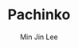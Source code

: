 ---
title: Pachinko
author: Min Jin Lee
status: Read
image: pachinko.jpg
start_date: 2024/12/28
end_date: 2025/01/01
rating: 4
length: 531
own: true
---